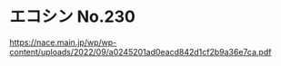 # エコシン No.230
https://nace.main.jp/wp/wp-content/uploads/2022/09/a0245201ad0eacd842d1cf2b9a36e7ca.pdf
